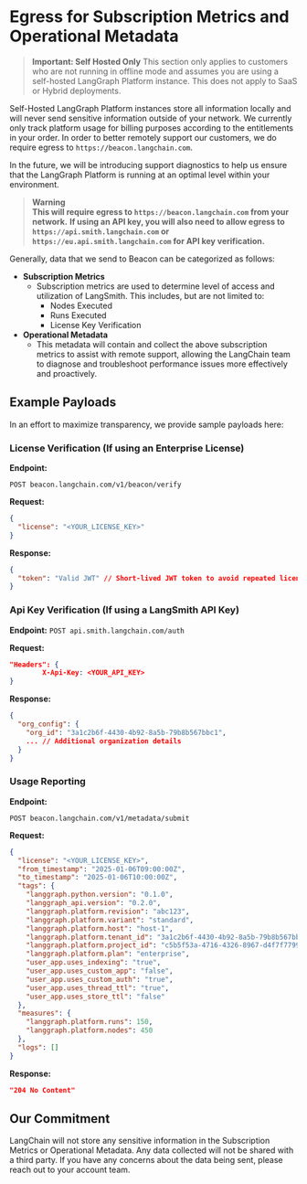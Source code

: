 # Egress for Subscription Metrics and Operational Metadata

> **Important: Self Hosted Only** 
> This section only applies to customers who are not running in offline mode and assumes you are using a self-hosted LangGraph Platform instance.
> This does not apply to SaaS or Hybrid deployments.

Self-Hosted LangGraph Platform instances store all information locally and will never send sensitive information outside of your network. We currently only track platform usage for billing purposes according to the entitlements in your order. In order to better remotely support our customers, we do require egress to `https://beacon.langchain.com`.

In the future, we will be introducing support diagnostics to help us ensure that the LangGraph Platform is running at an optimal level within your environment.

> **Warning**  
> **This will require egress to `https://beacon.langchain.com` from your network.**
> **If using an API key, you will also need to allow egress to `https://api.smith.langchain.com` or `https://eu.api.smith.langchain.com` for API key verification.**

Generally, data that we send to Beacon can be categorized as follows:

- **Subscription Metrics**
  - Subscription metrics are used to determine level of access and utilization of LangSmith. This includes, but are not limited to:
    - Nodes Executed
    - Runs Executed
    - License Key Verification
- **Operational Metadata**
  - This metadata will contain and collect the above subscription metrics to assist with remote support, allowing the LangChain team to diagnose and troubleshoot performance issues more effectively and proactively.

## Example Payloads

In an effort to maximize transparency, we provide sample payloads here:

### License Verification (If using an Enterprise License)

**Endpoint:**

`POST beacon.langchain.com/v1/beacon/verify`

**Request:**

```json
{
  "license": "<YOUR_LICENSE_KEY>"
}
```

**Response:**

```json
{
  "token": "Valid JWT" // Short-lived JWT token to avoid repeated license checks
}
```

### Api Key Verification (If using a LangSmith API Key)

**Endpoint:**
`POST api.smith.langchain.com/auth`

**Request:**

```json
"Headers": {
        X-Api-Key: <YOUR_API_KEY>
}
```

**Response:**

```json
{
  "org_config": {
    "org_id": "3a1c2b6f-4430-4b92-8a5b-79b8b567bbc1",
    ... // Additional organization details
  }
}
```

### Usage Reporting

**Endpoint:**

`POST beacon.langchain.com/v1/metadata/submit`

**Request:**

```json
{
  "license": "<YOUR_LICENSE_KEY>",
  "from_timestamp": "2025-01-06T09:00:00Z",
  "to_timestamp": "2025-01-06T10:00:00Z",
  "tags": {
    "langgraph.python.version": "0.1.0",
    "langgraph_api.version": "0.2.0",
    "langgraph.platform.revision": "abc123",
    "langgraph.platform.variant": "standard",
    "langgraph.platform.host": "host-1",
    "langgraph.platform.tenant_id": "3a1c2b6f-4430-4b92-8a5b-79b8b567bbc1",
    "langgraph.platform.project_id": "c5b5f53a-4716-4326-8967-d4f7f7799735",
    "langgraph.platform.plan": "enterprise",
    "user_app.uses_indexing": "true",
    "user_app.uses_custom_app": "false",
    "user_app.uses_custom_auth": "true",
    "user_app.uses_thread_ttl": "true",
    "user_app.uses_store_ttl": "false"
  },
  "measures": {
    "langgraph.platform.runs": 150,
    "langgraph.platform.nodes": 450
  },
  "logs": []
}
```

**Response:**

```json
"204 No Content"
```

## Our Commitment

LangChain will not store any sensitive information in the Subscription Metrics or Operational Metadata. Any data collected will not be shared with a third party. If you have any concerns about the data being sent, please reach out to your account team.
